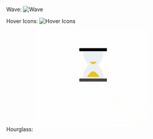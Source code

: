 Wave:
![Wave](./Wave.gif)

Hover Icons:
![Hover Icons](./Icons.gif)

Hourglass:
![Hourglass](./Hourglass.gif)